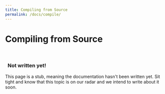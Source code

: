 ```yaml
---
title: Compiling from Source
permalink: /docs/compile/
---
```


# Compiling from Source

<br>
<div class="panel panel-info">
  <div class="panel-heading">
    <h3 class="panel-title">
      <i class="fa fa-pencil" aria-hidden="true"></i>&nbsp;
      Not written yet!
    </h3>
  </div>
  <div class="panel-body">
    This page is a stub, meaning the documentation hasn't been written yet. Sit tight and know that this topic is on our radar and we intend to write about it soon.
  </div>
</div>
